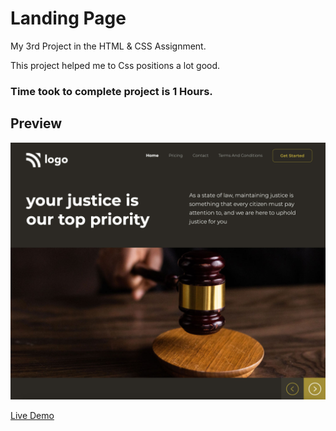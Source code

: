 # Landing Page

My 3rd Project in the HTML & CSS Assignment.

This project helped me to Css positions a lot good.

### Time took to complete project is 1 Hours.


## Preview

![Project 1](./p3.jpg)

[Live Demo](https://street-stylelp.netlify.app/)